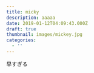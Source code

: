 ```yaml
---
title: micky
description: aaaaa
date: 2019-01-12T04:09:43.000Z
draft: true
thumbnail: images/mickey.jpg
categories:
  - ''
---
```


早すぎる


